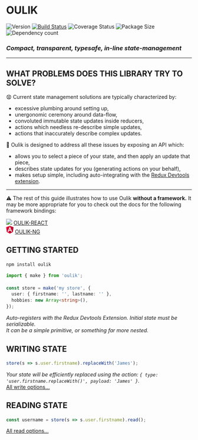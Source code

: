 # OULIK #

![Version](https://img.shields.io/npm/v/oulik.svg)
[![Build Status](https://travis-ci.org/Memeplexx/oulik.svg?branch=master)](https://travis-ci.org/Memeplexx/oulik.svg?branch=master)
![Coverage Status](https://coveralls.io/repos/github/Memeplexx/oulik/badge.svg?branch=master)
![Package Size](https://badgen.net/bundlephobia/minzip/oulik)
![Dependency count](https://badgen.net/bundlephobia/dependency-count/oulik)

### ***Compact, transparent, typesafe, in-line state-management*** ###
---
## WHAT PROBLEMS DOES THIS LIBRARY TRY TO SOLVE? ##
😧 Current state management solutions are typically characterized by:
* excessive plumbing around setting up,
* unergonomic ceremony around data-flow,
* convoluted immutable state updates inside reducers,
* actions which needless re-describe simple updates,
* actions that inaccurately describe complex updates.

🚀 Oulik is designed to address all these issues by exposing an API which:  
* allows you to select a piece of your state, and then apply an update that piece,
* describes state updates for you (generating actions on your behalf),
* makes setup simple, including auto-integrating with the [Redux Devtools extension](https://chrome.google.com/webstore/detail/redux-devtools/lmhkpmbekcpmknklioeibfkpmmfibljd?hl=en).

---

⚠️ The rest of this guide illustrates how to use Oulik **without a framework.** It may be more appropriate for you to check out the docs for the following framework bindings:  

![](assets/react.ico) <u>[OULIK-REACT](./docs/readme-react.md)</u>  
![](assets/angular.png) <u>[OULIK-NG](./docs/readme-ng.md)</u>  

## GETTING STARTED ##

```console
npm install oulik
```
```Typescript
import { make } from 'oulik';

const store = make('my store', {
  user: { firstname: '', lastname: '' },
  hobbies: new Array<string>(),
});       
```
*Auto-registers with the Redux Devtools Extension. Initial state must be serializable.  
It can be a simple primitive, or something far more nested.*

## WRITING STATE ##
```Typescript
store(s => s.user.firstname).replaceWith('James');
```
*Your state will be efficiently replaced using the action: `{ type: 'user.firstname.replaceWith()', payload: 'James' }`.*  
[All write options...](./docs/readme-write.md)

## READING STATE ##

```Typescript
const username = store(s => s.user.firstname).read();
```
[All read options...](./docs/readme-read.md)